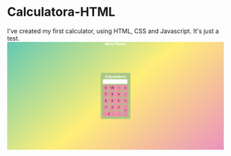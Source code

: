 # Calculatora-HTML
I've created my first calculator, using HTML, CSS and Javascript. It's just a test.
<img src="/Imagens/Calculadora.png">
